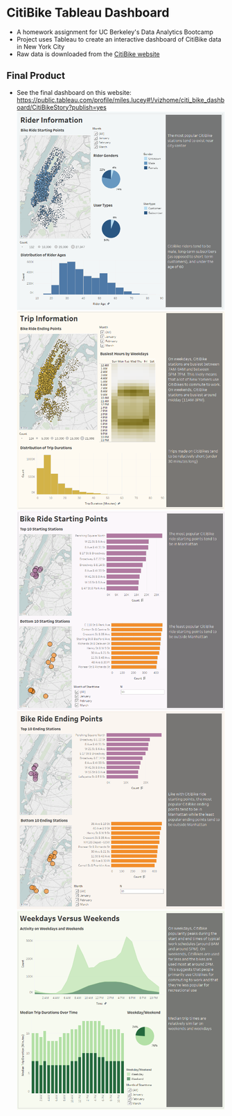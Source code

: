# CitiBike Tableau Dashboard
* A homework assignment for UC Berkeley's Data Analytics Bootcamp
* Project uses Tableau to create an interactive dashboard of CitiBike data in New York City
* Raw data is downloaded from the [CitiBike website](https://www.citibikenyc.com/system-data)
## Final Product
* See the final dashboard on this website: https://public.tableau.com/profile/miles.lucey#!/vizhome/citi_bike_dashboard/CitiBikeStory?publish=yes
![](images/img_1.PNG)
![](images/img_2.PNG)
![](images/img_3.PNG)
![](images/img_4.PNG)
![](images/img_5.PNG)
